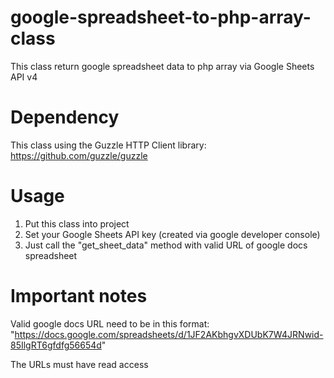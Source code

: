 # google-spreadsheet-to-php-array-class
This class return google spreadsheet data to php array via Google Sheets API v4

# Dependency
This class using the Guzzle HTTP Client library: https://github.com/guzzle/guzzle

# Usage
1) Put this class into project
2) Set your Google Sheets API key (created via google developer console)
3) Just call the "get_sheet_data" method with valid URL of google docs spreadsheet

# Important notes
Valid google docs URL need to be in this format: "https://docs.google.com/spreadsheets/d/1JF2AKbhgvXDUbK7W4JRNwid-85IlgRT6gfdfg56654d"

The URLs must have read access
